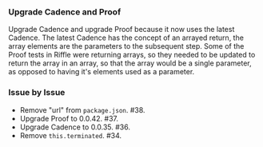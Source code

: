 ### Upgrade Cadence and Proof

Upgrade Cadence and upgrade Proof because it now uses the latest Cadence. The
latest Cadence has the concept of an arrayed return, the array elements are the
parameters to the subsequent step. Some of the Proof tests in Riffle were
returning arrays, so they needed to be updated to return the array in an array,
so that the array would be a single parameter, as opposed to having it's
elements used as a parameter.

### Issue by Issue

 * Remove "url" from `package.json`. #38.
 * Upgrade Proof to 0.0.42. #37.
 * Upgrade Cadence to 0.0.35. #36.
 * Remove `this.terminated`. #34.
